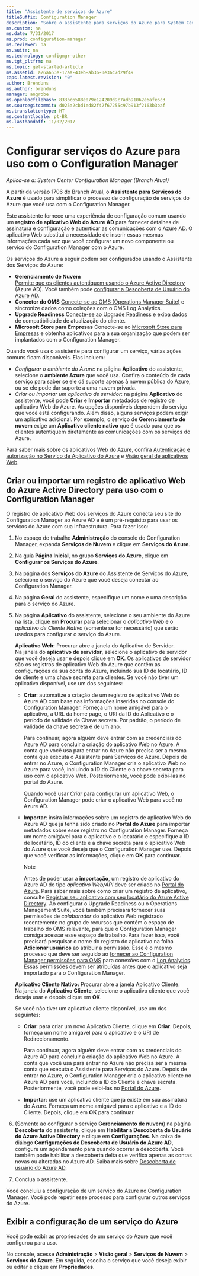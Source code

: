 ```yaml
---
title: "Assistente de serviços do Azure"
titleSuffix: Configuration Manager
description: "Sobre o assistente para serviços do Azure para System Center Configuration Manager."
ms.custom: na
ms.date: 7/31/2017
ms.prod: configuration-manager
ms.reviewer: na
ms.suite: na
ms.technology: configmgr-other
ms.tgt_pltfrm: na
ms.topic: get-started-article
ms.assetid: a26a653e-17aa-43eb-ab36-0e36c7d29f49
caps.latest.revision: "0"
author: Brenduns
ms.author: brenduns
manager: angrobe
ms.openlocfilehash: 833bc6588e079e124209d9c7adb91062e6afe6c3
ms.sourcegitcommit: d025a2cbd1ed82f42f67255c97b913f2163b3baf
ms.translationtype: HT
ms.contentlocale: pt-BR
ms.lasthandoff: 11/02/2017
---
```

# <a name="configure-azure-services-for-use-with-configuration-manager"></a>Configurar serviços do Azure para uso com o Configuration Manager

*Aplica-se a: System Center Configuration Manager (Branch Atual)*

A partir da versão 1706 do Branch Atual, o **Assistente para Serviços do Azure** é usado para simplificar o processo de configuração de serviços do Azure que você usa com o Configuration Manager.

Este assistente fornece uma experiência de configuração comum usando um **registro de aplicativo Web do Azure AD** para fornecer detalhes de assinatura e configuração e autenticar as comunicações com o Azure AD. O aplicativo Web substitui a necessidade de inserir essas mesmas informações cada vez que você configurar um novo componente ou serviço do Configuration Manager com o Azure.

Os serviços do Azure a seguir podem ser configurados usando o Assistente dos Serviços do Azure:
-   **Gerenciamento de Nuvem**   
    [Permite que os clientes autentiquem usando o Azure Active Directory](/sccm/core/clients/deploy/deploy-clients-cmg-azure) (Azure AD). Você também pode [configurar a Descoberta de Usuário do Azure AD](/sccm/core/servers/deploy/configure/configure-discovery-methods#azureaadisc).
-   **Conector do OMS**
    [ Conecte-se ao OMS (Operations Manager Suite)](/sccm/core/clients/manage/sync-data-microsoft-operations-management-suite) e sincronize dados como coleções com o OMS Log Analytics.
-   **Upgrade Readiness**
    [ Conecte-se ao Upgrade Readiness](/sccm/core/clients/manage/upgrade/upgrade-analytics) e exiba dados de compatibilidade de atualização do cliente.
-   **Microsoft Store para Empresas** Conecte-se ao [Microsoft Store para Empresas](/sccm/apps/deploy-use/manage-apps-from-the-windows-store-for-business) e obtenha aplicativos para a sua organização que podem ser implantados com o Configuration Manager.

Quando você usa o assistente para configurar um serviço, várias ações comuns ficam disponíveis.
Elas incluem:
-   *Configurar o ambiente do Azure*: na página **Aplicativo** do assistente, selecione o **ambiente Azure** que você usa. Confira o conteúdo de cada serviço para saber se ele dá suporte apenas à nuvem pública do Azure, ou se ele pode dar suporte a uma nuvem privada.
-   *Criar ou Importar um aplicativo de servidor*: na página **Aplicativo** do assistente, você pode **Criar** e **Importar** metadados de registro de aplicativo Web do Azure. As opções disponíveis dependem do serviço que você está configurando. Além disso, alguns serviços podem exigir um aplicativo adicional. Por exemplo, o serviço de **Gerenciamento de nuvem** exige um **Aplicativo cliente nativo** que é usado para que os clientes autentiquem diretamente as comunicações com os serviços do Azure.


Para saber mais sobre os aplicativos Web do Azure, confira [Autenticação e autorização no Serviço de Aplicativo do Azure](/azure/app-service/app-service-authentication-overview) e [Visão geral de aplicativos Web](/azure/app-service-web/app-service-web-overview).


## <a name="webapp"></a> Criar ou importar um registro de aplicativo Web do Azure Active Directory para uso com o Configuration Manager

O registro de aplicativo Web dos serviços do Azure conecta seu site do Configuration Manager ao Azure AD e é um pré-requisito para usar os serviços do Azure com sua infraestrutura. Para fazer isso:

1.  No espaço de trabalho **Administração** do console do Configuration Manager, expanda **Serviços de Nuvem** e clique em **Serviços do Azure**.
2.  Na guia **Página Inicial**, no grupo **Serviços do Azure**, clique em **Configurar os Serviços do Azure**.
3.  Na página dos **Serviços do Azure** do Assistente de Serviços do Azure, selecione o serviço do Azure que você deseja conectar ao Configuration Manager.
4.  Na página **Geral** do assistente, especifique um nome e uma descrição para o serviço do Azure.
5.  Na página **Aplicativo** do assistente, selecione o seu ambiente do Azure na lista, clique em **Procurar** para selecionar o *aplicativo Web* e o *aplicativo de Cliente Nativo* (somente se for necessário) que serão usados para configurar o serviço do Azure.

    **Aplicativo Web:** Procurar abre a janela do Aplicativo de Servidor.    
      Na janela do **aplicativo de servidor**, selecione o aplicativo de servidor que você deseja usar e depois clique em **OK**. Os aplicativos de servidor são os registros de aplicativo Web do Azure que contêm as configurações da sua conta do Azure, incluindo sua ID de locatário, ID de cliente e uma chave secreta para clientes.
    Se você não tiver um aplicativo disponível, use um dos seguintes:

    - **Criar**: automatize a criação de um registro de aplicativo Web do Azure AD com base nas informações inseridas no console do Configuration Manager. Forneça um nome amigável para o aplicativo, a URL da home page, o URI da ID do Aplicativo e o período de validade da Chave secreta. Por padrão, o período de validade da chave secreta é de um ano.
        
        Para continuar, agora alguém deve entrar com as credenciais do Azure AD para concluir a criação do aplicativo Web no Azure. A conta que você usa para entrar no Azure não precisa ser a mesma conta que executa o Assistente para Serviços do Azure. Depois de entrar no Azure, o Configuration Manager cria o aplicativo Web no Azure para você, incluindo a ID do Cliente e a chave secreta para uso com o aplicativo Web. Posteriormente, você pode exibi-las no portal do Azure.

        Quando você usar *Criar* para configurar um aplicativo Web, o Configuration Manager pode criar o aplicativo Web para você no Azure AD.
    
    - **Importar**: insira informações sobre um registro de aplicativo Web do Azure AD que já tenha sido criado no **Portal do Azure** para importar metadados sobre esse registro no Configuration Manager. Forneça um nome amigável para o aplicativo e o locatário e especifique a ID de locatário, ID do cliente e a chave secreta para o aplicativo Web do Azure que você deseja que o Configuration Manager use. Depois que você verificar as informações, clique em **OK** para continuar.
        > [!NOTE]
        > Antes de poder usar a **importação**, um registro de aplicativo do Azure AD do tipo *aplicativo Web/API* deve ser criado no [Portal do Azure](https://portal.azure.com). Para saber mais sobre como criar um registro de aplicativo, consulte [Registrar seu aplicativo com seu locatário do Azure Active Directory](/azure/active-directory/active-directory-app-registration). Ao configurar o Upgrade Readiness ou o Operations Management Suite, você também precisará fornecer suas permissões de *colaborador* do aplicativo Web registrado recentemente no grupo de recursos que contém o espaço de trabalho do OMS relevante, para que o Configuration Manager consiga acessar esse espaço de trabalho. Para fazer isso, você precisará pesquisar o nome do registro do aplicativo na folha **Adicionar usuários** ao atribuir a permissão. Esse é o mesmo processo que deve ser seguido ao [fornecer ao Configuration Manager permissões para OMS](https://docs.microsoft.com/azure/log-analytics/log-analytics-sccm#provide-configuration-manager-with-permissions-to-oms) para conexões com o [Log Analytics](https://docs.microsoft.com/azure/log-analytics/log-analytics-sccm). Essas permissões devem ser atribuídas antes que o aplicativo seja importado para o Configuration Manager.


    **Aplicativo Cliente Nativo:** Procurar abre a janela Aplicativo Cliente.  
     Na janela do **Aplicativo Cliente**, selecione o aplicativo cliente que você deseja usar e depois clique em **OK**.

     Se você não tiver um aplicativo cliente disponível, use um dos seguintes:
     - **Criar**: para criar um novo Aplicativo Cliente, clique em **Criar**. Depois, forneça um nome amigável para o aplicativo e o URI de Redirecionamento.

         Para continuar, agora alguém deve entrar com as credenciais do Azure AD para concluir a criação do aplicativo Web no Azure. A conta que você usa para entrar no Azure não precisa ser a mesma conta que executa o Assistente para Serviços do Azure. Depois de entrar no Azure, o Configuration Manager cria o aplicativo cliente no Azure AD para você, incluindo a ID do Cliente e chave secreta. Posteriormente, você pode exibi-las no [Portal do Azure](https://portal.azure.com). 

     - **Importar**: use um aplicativo cliente que já existe em sua assinatura do Azure. Forneça um nome amigável para o aplicativo e a ID do Cliente. Depois, clique em **OK** para continuar.

  <!--  MOVE THIS AND STEP 6 TO configure Azure AD User Discover  content
       [!TIP]  
     When you use Import, the account you use to run the wizard must have the *Read directory data* application permission in the Azure portal. This is required to set the correct permissions for the App. When you use Create, Configuration Manager creates the app with the correct permissions. However, you still must give consent to the application in the Azure portal.   -->


6.  (Somente ao configurar o serviço **Gerenciamento de nuvem**) na página **Descoberta** do assistente, clique em **Habilitar a Descoberta de Usuário do Azure Active Directory** e clique em **Configurações**.
Na caixa de diálogo **Configurações de Descoberta de Usuário do Azure AD**, configure um agendamento para quando ocorrer a descoberta. Você também pode habilitar a descoberta delta que verifica apenas as contas novas ou alteradas no Azure AD. Saiba mais sobre [Descoberta de usuário do Azure AD](/sccm/core/servers/deploy/configure/about-discovery-methods#azureaddisc).

7.  Conclua o assistente.

Você concluiu a configuração de um serviço do Azure no Configuration Manager. Você pode repetir esse processo para configurar outros serviços do Azure.

## <a name="view-the-configuration-of-an-azure-service"></a>Exibir a configuração de um serviço do Azure
Você pode exibir as propriedades de um serviço do Azure que você configurou para uso.

No console, acesse **Administração** > **Visão geral** > **Serviços de Nuvem** > **Serviços do Azure**. Em seguida, escolha o serviço que você deseja exibir ou editar e clique em **Propriedades**.
